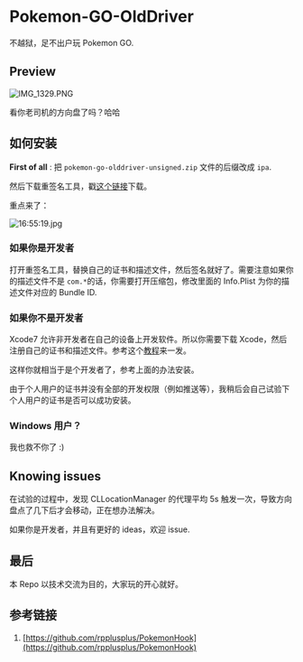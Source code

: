 # Pokemon-GO-OldDriver

不越狱，足不出户玩 Pokemon GO.

## Preview

![IMG_1329.PNG](http://ww4.sinaimg.cn/large/72f96cbajw1f5y6dchotgj208w0ftgop.jpg)

看你老司机的方向盘了吗？哈哈

## 如何安装

**First of all** : 把 `pokemon-go-olddriver-unsigned.zip` 文件的后缀改成 `ipa`.

然后下载重签名工具，戳[这个链接](https://dantheman827.github.io/ios-app-signer/)下载。

重点来了：

![16:55:19.jpg](http://ww3.sinaimg.cn/large/72f96cbajw1f5y5wepzyhj210a0baacy.jpg)


### 如果你是开发者

打开重签名工具，替换自己的证书和描述文件，然后签名就好了。需要注意如果你的描述文件不是 `com.*`的话，你需要打开压缩包，修改里面的 Info.Plist 为你的描述文件对应的 Bundle ID.

### 如果你不是开发者

Xcode7 允许非开发者在自己的设备上开发软件。所以你需要下载 Xcode，然后注册自己的证书和描述文件。参考这个[教程](http://blog.csdn.net/imanapple/article/details/50133151)来一发。

这样你就相当于是个开发者了，参考上面的办法安装。

由于个人用户的证书并没有全部的开发权限（例如推送等），我稍后会自己试验下个人用户的证书是否可以成功安装。

### Windows 用户？

我也救不你了 :)

## Knowing issues

在试验的过程中，发现 CLLocationManager 的代理平均 5s 触发一次，导致方向盘点了几下后才会移动，正在想办法解决。

如果你是开发者，并且有更好的 ideas，欢迎 issue.

## 最后

本 Repo 以技术交流为目的，大家玩的开心就好。



## 参考链接
1. [https://github.com/rpplusplus/PokemonHook](https://github.com/rpplusplus/PokemonHook)














